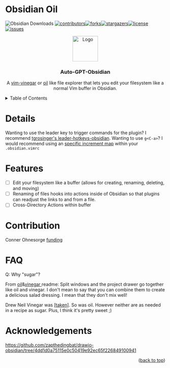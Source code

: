 # Obsidian Oil

![Obsidian Downloads](https://img.shields.io/badge/dynamic/json?logo=obsidian&color=%23483699&label=downloads&query=%24%5B%22sugar%22%5D.downloads&url=https%3A%2F%2Fraw.githubusercontent.com%2Fobsidianmd%2Fobsidian-releases%2Fmaster%2Fcommunity-plugin-stats.json)
<a name="readme-top"></a>[![contributors](https://img.shields.io/github/contributors/conneroisu/obsidian-oil.svg?style=for-the-badge)](https://github.com/conneroisu/obsidian-oil/graphs/contributors)[![forks](https://img.shields.io/github/forks/conneroisu/obsidian-oil.svg?style=for-the-badge)](https://github.com/conneroisu/obsidian-oil/network/members)[![stargazers](https://img.shields.io/github/stars/conneroisu/obsidian-oil.svg?style=for-the-badge)](https://github.com/conneroisu/obsidian-oil/stargazers)[![license](https://img.shields.io/github/license/conneroisu/obsidian-oil.svg?style=for-the-badge)](https://github.com/conneroisu/obsidian-oil/blob/master/LICENSE)[![issues](https://img.shields.io/github/issues/conneroisu/obsidian-oil.svg?style=for-the-badge)](https://github.com/conneroisu/obsidian-oil/issues)

<div align="center"> <img src="assets/obsidianoilogo.jpg" alt="Logo" width="80" height="80"> <h3 align="center">Auto-GPT-Obsidian</h3> <p align="center"> A <a href="https://github.com/tpope/vim-vinegar">vim-vinegar</a> or <a href="https://github.com/stevearc/oil.nvim">oil</a> like file explorer that lets you edit your filesystem like a normal Vim buffer in Obsidian. </p> </div>

<details><summary>Table of Contents</summary><ol>
    <li><a href="#details">Details</a></li>
    <li><a href="#features">Features</a></li>
    <li><a href="#use-cases">Use Cases</a> </li>
    <li><a href="#commands">Commands</a></li>
    <li><a href="#contribution">Contribution</a></li>
    <li><a href="#acknowledgments">Acknowledgments</a></li>
</ol></details>

# Details

Wanting to use the leader key to trigger commands for the plugin? I recommend [tgrosinger's leader-hotkeys-obsidian](https://github.com/tgrosinger/leader-hotkeys-obsidian).
Wanting to use `g<C-a>`? I would recommend using an [specific increment map]() within your `.obsidian.vimrc`

# Features

-   [ ] Edit your filesystem like a buffer (allows for creating, renaming, deleting, and moving)
-   [ ] Renaming of files hooks into actions inside of Obsidian so that plugins can readjust the links to and from a file.
-   [ ] Cross-Directory Actions within buffer

# Contribution

Conner Ohnesorge
[funding](https://ko-fi.com/connero)

# FAQ

Q: Why "sugar"?

From [oil](https://github.com/stevearc/oil.nvim)&[vinegar ](https://github.com/tpope/vim-vinegar) readme:
Split windows and the project drawer go together like oil and vinegar. I don't mean to say that you can combine them to create a delicious salad dressing. I mean that they don't mix well!

Drew Neil
Vinegar was [[taken]](https://github.com/tpope/vim-vinegar). So was oil. However neither are as needed in a recipe as sugar. Plus, I think it's pretty sweet ;)

# Acknowledgements

https://github.com/zapthedingbat/drawio-obsidian/tree/4dd1d0a75115e0c50419e92ec65f226849100941

<p align="right">(<a href="#readme-top">back to top</a>)</p>
